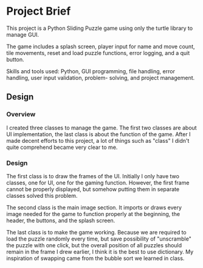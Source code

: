 # Project Brief #
This project is a Python Sliding Puzzle game using only the turtle library to manage GUI. 

The game includes a splash screen, player input for name and move count, tile movements, reset and load puzzle functions, error logging, and a quit button.

Skills and tools used: Python, GUI programming, file handling, error handling, user input validation, problem- solving, and project management.

## Design 
### Overview 

I created three classes to manage the game. The first two classes are about UI implementation, the last class is
about the function of the game. After I made decent efforts to this project, a lot of things such as "class" I didn't
quite comprehend became very clear to me.

### Design
The first class is to draw the frames of the UI. Initially I only have two classes, one for UI, one for
the gaming function. However, the first frame cannot be properly displayed, but somehow putting them in separate
classes solved this problem.

The second class is the main image section. It imports or draws every image needed for the game to function
properly at the beginning, the header, the buttons, and the splash screen.

The last class is to make the game working. Because we are required to load the puzzle randomly every time, but save
possibility of "unscramble" the puzzle with one click, but the overall position of all puzzles should remain in the
frame I drew earlier, I think it is the best to use dictionary. My inspiration of swapping came from the bubble sort
we learned in class.

